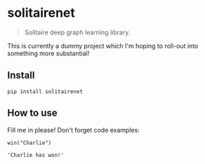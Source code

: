 # solitairenet
> Solitaire deep graph learning library.


This is currently a dummy project which I'm hoping to roll-out into something more substantial!

## Install

`pip install solitairenet`

## How to use

Fill me in please! Don't forget code examples:

```
win("Charlie")
```




    'Charlie has won!'


